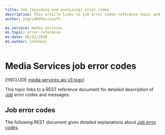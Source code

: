 ```yaml
---
title: Job (encoding and analyzing) error codes
description: This article links to job error codes reference topic and gives useful links to related topics.
author: IngridAtMicrosoft

ms.service: media-services
ms.topic: error-reference
ms.date: 08/31/2020
ms.author: inhenkel
---
```


# Media Services job error codes

[!INCLUDE [media services api v3 logo](./includes/v3-hr.md)]

This topic links to a REST reference document for detailed description of [Job](transform-jobs-concept.md) error codes and messages.

## Job error codes

The following REST document gives detailed explanations about [Job error codes](/rest/api/media/jobs/get#joberrorcode).
